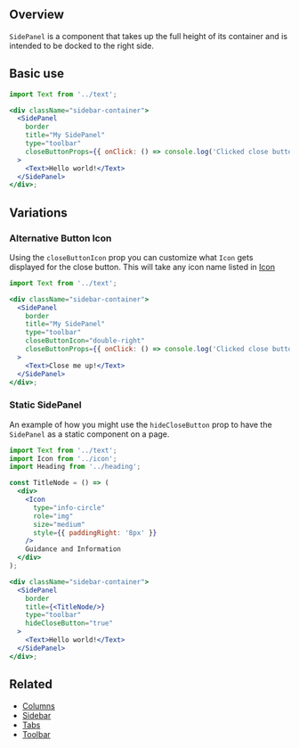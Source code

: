 ## Overview

`SidePanel` is a component that takes up the full height of its container
and is intended to be docked to the right side.

## Basic use

```jsx
import Text from '../text';

<div className="sidebar-container">
  <SidePanel
    border
    title="My SidePanel"
    type="toolbar"
    closeButtonProps={{ onClick: () => console.log('Clicked close button') }}
  >
    <Text>Hello world!</Text>
  </SidePanel>
</div>;
```
## Variations

### Alternative Button Icon

Using the `closeButtonIcon` prop you can customize what `Icon` gets displayed for the close button. This will take any icon name listed in [Icon](http://localhost:6060/#/React%20Components/Icon)

```jsx
import Text from '../text';

<div className="sidebar-container">
  <SidePanel
    border
    title="My SidePanel"
    type="toolbar"
    closeButtonIcon="double-right"
    closeButtonProps={{ onClick: () => console.log('Clicked close button') }}
  >
    <Text>Close me up!</Text>
  </SidePanel>
</div>;
```

### Static SidePanel
An example of how you might use the `hideCloseButton` prop to have the `SidePanel` as a static component on a page.

```jsx
import Text from '../text';
import Icon from '../icon';
import Heading from '../heading';

const TitleNode = () => (
  <div>
    <Icon
      type="info-circle"
      role="img"
      size="medium"
      style={{ paddingRight: '8px' }}
    />
    Guidance and Information
  </div>
);

<div className="sidebar-container">
  <SidePanel
    border
    title={<TitleNode/>}
    type="toolbar"
    hideCloseButton="true"
  >
    <Text>Hello world!</Text>
  </SidePanel>
</div>;
```

## Related

- [Columns](#/React%20Layouts/Columns)
- [Sidebar](#/React%20Components/Sidebar)
- [Tabs](#/React%20Components/Tabs)
- [Toolbar](#/React%20Components/Toolbar)

